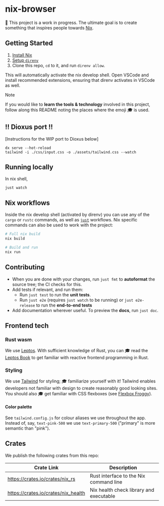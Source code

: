 # nix-browser

🚧 This project is a work in progress. The ultimate goal is to create something that inspires people towards [Nix](https://zero-to-flakes.com/).

## Getting Started

1. [Install Nix](https://zero-to-flakes.com/install)
1. [Setup `direnv`](https://zero-to-flakes.com/direnv)
1. Clone this repo, `cd` to it, and run `direnv allow`.

This will automatically activate the nix develop shell. Open VSCode and install recommended extensions, ensuring that direnv activates in VSCode as well.

> [!NOTE] 
> If you would like to **learn the tools & technology** involved in this project, follow along this README noting the places where the emoji 🎓 is used.

## !! Dioxus port !! 

[Instructions for the WIP port to Dioxus below]

```
dx serve --hot-reload
tailwind -i ./css/input.css -o ./assets/tailwind.css --watch
```

## Running locally

In nix shell,

```
just watch
```

## Nix workflows

Inside the nix develop shell (activated by direnv) you can use any of the `cargo` or `rustc` commands, as well as [`just`](https://just.systems/) workflows. Nix specific commands can also be used to work with the project:

```sh
# Full nix build
nix build

# Build and run
nix run
```

## Contributing

- When you are done with your changes, run `just fmt` to **autoformat** the source tree; the CI checks for this.
- Add tests if relevant, and run them:
    - Run `just test` to run the **unit tests**.
    - Run `just e2e` (requires `just watch` to be running) or `just e2e-release` to run the **end-to-end tests**
- Add documentation wherever useful. To preview the **docs**, run `just doc`.

## Frontend tech

### Rust wasm

We use [Leptos](https://leptos.dev/). With sufficient knowledge of Rust, you can 🎓 read the [Leptos Book](https://leptos-rs.github.io/leptos/) to get familiar with reactive frontend programming in Rust.

### Styling

We use [Tailwind](https://tailwindcss.com/) for styling; 🎓 familiarize yourself with it! Tailwind enables developers not familiar with design to create reasonably good looking sites. You should also 🎓 get familiar with CSS flexboxes (see [Flexbox Froggy](https://flexboxfroggy.com/)).

#### Color palette

See `tailwind.config.js` for colour aliases we use throughout the app. Instead of, say, `text-pink-500` we use `text-primary-500` ("primary" is more semantic than "pink").

## Crates

We publish the following crates from this repo:

| Crate Link | Description | 
|------------|-------------|
| https://crates.io/crates/nix_rs | Rust interface to the Nix command line |
| https://crates.io/crates/nix_health | Nix health check library and executable |
